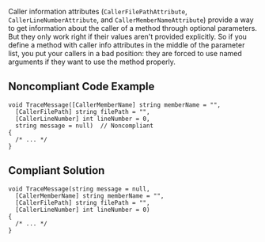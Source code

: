 
Caller information attributes (`CallerFilePathAttribute`, `CallerLineNumberAttribute`, and `CallerMemberNameAttribute`) provide a way to get information about the caller of a method through optional parameters. But they only work right if their values aren't provided explicitly. So if you define a method with caller info attributes in the middle of the parameter list, you put your callers in a bad position: they are forced to use named arguments if they want to use the method properly.

## Noncompliant Code Example


    void TraceMessage([CallerMemberName] string memberName = "",
      [CallerFilePath] string filePath = "",
      [CallerLineNumber] int lineNumber = 0,
      string message = null)  // Noncompliant
    {
      /* ... */
    }


## Compliant Solution


    void TraceMessage(string message = null,
      [CallerMemberName] string memberName = "",
      [CallerFilePath] string filePath = "",
      [CallerLineNumber] int lineNumber = 0)
    {
      /* ... */
    }

